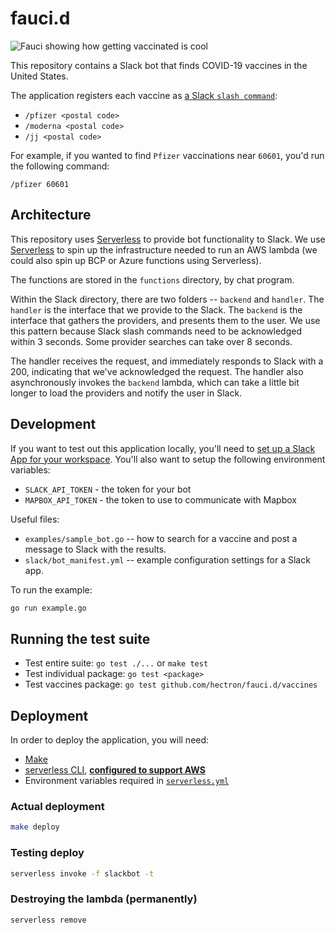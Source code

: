 # fauci.d

![Fauci showing how getting vaccinated is cool](https://cdn.vidyard.com/thumbnails/7814513/50jFqyrE1bufVRU_JXZct5UCKTudWzcX.gif)

This repository contains a Slack bot that finds COVID-19 vaccines in the United States.

The application registers each vaccine as [a Slack `slash command`](https://api.slack.com/interactivity/slash-commands):

- `/pfizer <postal code>`
- `/moderna <postal code>`
- `/jj <postal code>`

For example, if you wanted to find `Pfizer` vaccinations near `60601`, you'd run the following command:

```
/pfizer 60601
```

## Architecture

This repository uses [Serverless](https://www.serverless.com) to provide bot functionality to Slack. We use
[Serverless](https://serverless.com) to spin up the infrastructure needed to run an AWS lambda (we could also spin up
BCP or Azure  functions using Serverless).

The functions are stored in the `functions` directory, by chat program.

Within the Slack directory, there are two folders -- `backend` and `handler`. The `handler` is the interface that we
provide to the Slack. The `backend` is the interface that gathers the providers, and presents them to the user. We use
this pattern because Slack slash commands need to be acknowledged within 3 seconds. Some provider searches can take over
8 seconds.

The handler receives the request, and immediately responds to Slack with a 200, indicating that
we've acknowledged the request. The handler also asynchronously invokes the `backend` lambda, which can take a little
bit longer to load the providers and notify the user in Slack.

## Development

If you want to test out this application locally, you'll need to [set up a Slack App for your workspace](https://app.slack.com/apps-manage/).  You'll also want to setup the following environment variables:

- `SLACK_API_TOKEN` - the token for your bot
- `MAPBOX_API_TOKEN` - the token to use to communicate with Mapbox

Useful files:

- `examples/sample_bot.go` -- how to search for a vaccine and post a message to Slack with the results.
- `slack/bot_manifest.yml` -- example configuration settings for a Slack app.

To run the example:

```bash
go run example.go
```

## Running the test suite

- Test entire suite: `go test ./...` or `make test`
- Test individual package: `go test <package>`
- Test vaccines package: `go test github.com/hectron/fauci.d/vaccines`

## Deployment

In order to deploy the application, you will need:

- [Make](https://www.gnu.org/software/make/)
- [serverless CLI](https://www.serverless.com/framework/docs/providers), [**configured to support AWS**](https://www.serverless.com/framework/docs/providers/aws/guide/installation)
- Environment variables required in [`serverless.yml`](https://github.com/hectron/fauci.d/blob/main/serverless.yml#L52-L57)

### Actual deployment

```bash
make deploy
```
### Testing deploy

```bash
serverless invoke -f slackbot -t
```

### Destroying the lambda (permanently)

```bash
serverless remove
```
